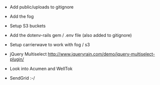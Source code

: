 - Add public/uploads to gitignore
- Add the fog
- Setup S3 buckets
- Add the dotenv-rails gem / .env file (also added to gitignore)
- Setup carrierwave to work with fog / s3


- jQuery Multiselect http://www.jqueryrain.com/demo/jquery-multiselect-plugin/

- Look into Acumen and WellTok
- SendGrid :-/
